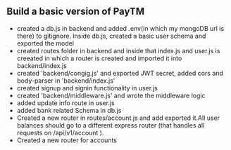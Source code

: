## Build a basic version of PayTM

- created a db.js in backend and added .env(in which my mongoDB url is there) to gitignore. Inside db.js, created a basic user schema and exported the model 
- created routes folder in backend and inside that index.js and user.js is creeated in which a router is created and imported it into backend/index.js
- created 'backend/congig.js' and exported JWT secret, added cors and body-parser in 'backend/index.js'
- created signup and signin functionality in user.js  
- created 'backend/middleware.js' and wrote the middleware logic
- added update info route in user.js 
- added bank related Schema in db.js
- Created a new router in routes/account.js and add exported it.All user balances should go to a different express router (that handles all requests on /api/v1/account ). 
- Created a new router for accounts